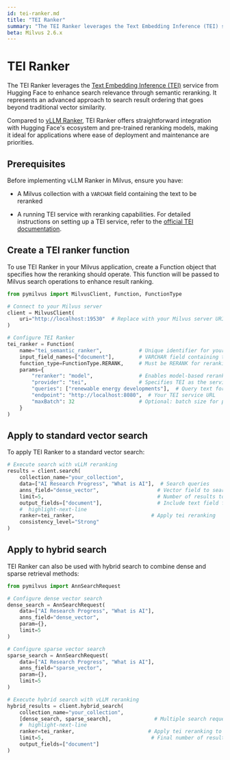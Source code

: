 ```yaml
---
id: tei-ranker.md
title: "TEI Ranker"
summary: "The TEI Ranker leverages the Text Embedding Inference (TEI) service from Hugging Face to enhance search relevance through semantic reranking. It represents an advanced approach to search result ordering that goes beyond traditional vector similarity."
beta: Milvus 2.6.x
---
```


# TEI Ranker

The TEI Ranker leverages the [Text Embedding Inference (TEI)](tei-ranker.md) service from Hugging Face to enhance search relevance through semantic reranking. It represents an advanced approach to search result ordering that goes beyond traditional vector similarity.

Compared to [vLLM Ranker](vllm-ranker.md), TEI Ranker offers straightforward integration with Hugging Face's ecosystem and pre-trained reranking models, making it ideal for applications where ease of deployment and maintenance are priorities.

## Prerequisites

Before implementing vLLM Ranker in Milvus, ensure you have:

- A Milvus collection with a `VARCHAR` field containing the text to be reranked

- A running TEI service with reranking capabilities. For detailed instructions on setting up a TEI service, refer to the [official TEI documentation](https://huggingface.co/docs/text-embeddings-inference/en/quick_tour).

## Create a TEI ranker function

To use TEI Ranker in your Milvus application, create a Function object that specifies how the reranking should operate. This function will be passed to Milvus search operations to enhance result ranking.

```python
from pymilvus import MilvusClient, Function, FunctionType

# Connect to your Milvus server
client = MilvusClient(
    uri="http://localhost:19530"  # Replace with your Milvus server URI
)

# Configure TEI Ranker
tei_ranker = Function(
    name="tei_semantic_ranker",            # Unique identifier for your ranker
    input_field_names=["document"],        # VARCHAR field containing text to rerank
    function_type=FunctionType.RERANK,     # Must be RERANK for reranking functions
    params={
        "reranker": "model",               # Enables model-based reranking
        "provider": "tei",                 # Specifies TEI as the service provider
        "queries": ["renewable energy developments"],  # Query text for relevance evaluation
        "endpoint": "http://localhost:8080",  # Your TEI service URL
        "maxBatch": 32                     # Optional: batch size for processing (default: 32)
    }
)
```

## Apply to standard vector search

To apply TEI Ranker to a standard vector search:

```python
# Execute search with vLLM reranking
results = client.search(
    collection_name="your_collection",
    data=["AI Research Progress", "What is AI"],  # Search queries
    anns_field="dense_vector",                   # Vector field to search
    limit=5,                                     # Number of results to return
    output_fields=["document"],                  # Include text field for reranking
    #  highlight-next-line
    ranker=tei_ranker,                         # Apply tei reranking
    consistency_level="Strong"
)
```

## Apply to hybrid search

TEI Ranker can also be used with hybrid search to combine dense and sparse retrieval methods:

```python
from pymilvus import AnnSearchRequest

# Configure dense vector search
dense_search = AnnSearchRequest(
    data=["AI Research Progress", "What is AI"],
    anns_field="dense_vector",
    param={},
    limit=5
)

# Configure sparse vector search  
sparse_search = AnnSearchRequest(
    data=["AI Research Progress", "What is AI"],
    anns_field="sparse_vector", 
    param={},
    limit=5
)

# Execute hybrid search with vLLM reranking
hybrid_results = client.hybrid_search(
    collection_name="your_collection",
    [dense_search, sparse_search],              # Multiple search requests
    #  highlight-next-line
    ranker=tei_ranker,                        # Apply tei reranking to combined results
    limit=5,                                   # Final number of results
    output_fields=["document"]
)
```